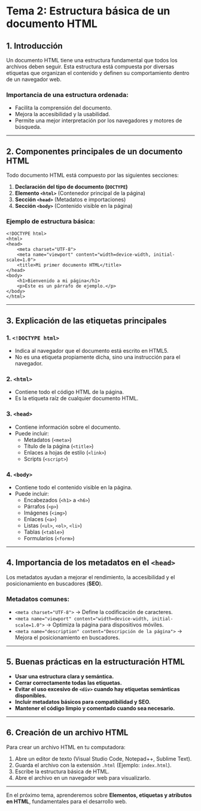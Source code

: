 # **Tema 2: Estructura básica de un documento HTML**

## **1. Introducción**
Un documento HTML tiene una estructura fundamental que todos los archivos deben seguir. Esta estructura está compuesta por diversas etiquetas que organizan el contenido y definen su comportamiento dentro de un navegador web.

### **Importancia de una estructura ordenada:**
- Facilita la comprensión del documento.
- Mejora la accesibilidad y la usabilidad.
- Permite una mejor interpretación por los navegadores y motores de búsqueda.

---

## **2. Componentes principales de un documento HTML**
Todo documento HTML está compuesto por las siguientes secciones:

1. **Declaración del tipo de documento (`DOCTYPE`)**
2. **Elemento `<html>`** (Contenedor principal de la página)
3. **Sección `<head>`** (Metadatos e importaciones)
4. **Sección `<body>`** (Contenido visible en la página)

### **Ejemplo de estructura básica:**
```
<!DOCTYPE html>
<html>
<head>
    <meta charset="UTF-8">
    <meta name="viewport" content="width=device-width, initial-scale=1.0">
    <title>Mi primer documento HTML</title>
</head>
<body>
    <h1>Bienvenido a mi página</h1>
    <p>Este es un párrafo de ejemplo.</p>
</body>
</html>
```

---

## **3. Explicación de las etiquetas principales**

### **1. `<!DOCTYPE html>`**
- Indica al navegador que el documento está escrito en HTML5.
- No es una etiqueta propiamente dicha, sino una instrucción para el navegador.

### **2. `<html>`**
- Contiene todo el código HTML de la página.
- Es la etiqueta raíz de cualquier documento HTML.

### **3. `<head>`**
- Contiene información sobre el documento.
- Puede incluir:
  - Metadatos (`<meta>`)
  - Título de la página (`<title>`)
  - Enlaces a hojas de estilo (`<link>`)
  - Scripts (`<script>`)

### **4. `<body>`**
- Contiene todo el contenido visible en la página.
- Puede incluir:
  - Encabezados (`<h1>` a `<h6>`)
  - Párrafos (`<p>`)
  - Imágenes (`<img>`)
  - Enlaces (`<a>`)
  - Listas (`<ul>`, `<ol>`, `<li>`)
  - Tablas (`<table>`)
  - Formularios (`<form>`)

---

## **4. Importancia de los metadatos en el `<head>`**
Los metadatos ayudan a mejorar el rendimiento, la accesibilidad y el posicionamiento en buscadores (**SEO**).

### **Metadatos comunes:**
- `<meta charset="UTF-8">` → Define la codificación de caracteres.
- `<meta name="viewport" content="width=device-width, initial-scale=1.0">` → Optimiza la página para dispositivos móviles.
- `<meta name="description" content="Descripción de la página">` → Mejora el posicionamiento en buscadores.

---

## **5. Buenas prácticas en la estructuración HTML**
- **Usar una estructura clara y semántica.**
- **Cerrar correctamente todas las etiquetas.**
- **Evitar el uso excesivo de `<div>` cuando hay etiquetas semánticas disponibles.**
- **Incluir metadatos básicos para compatibilidad y SEO.**
- **Mantener el código limpio y comentado cuando sea necesario.**

---

## **6. Creación de un archivo HTML**
Para crear un archivo HTML en tu computadora:
1. Abre un editor de texto (Visual Studio Code, Notepad++, Sublime Text).
2. Guarda el archivo con la extensión `.html` (Ejemplo: `index.html`).
3. Escribe la estructura básica de HTML.
4. Abre el archivo en un navegador web para visualizarlo.

---

En el próximo tema, aprenderemos sobre **Elementos, etiquetas y atributos en HTML**, fundamentales para el desarrollo web.

